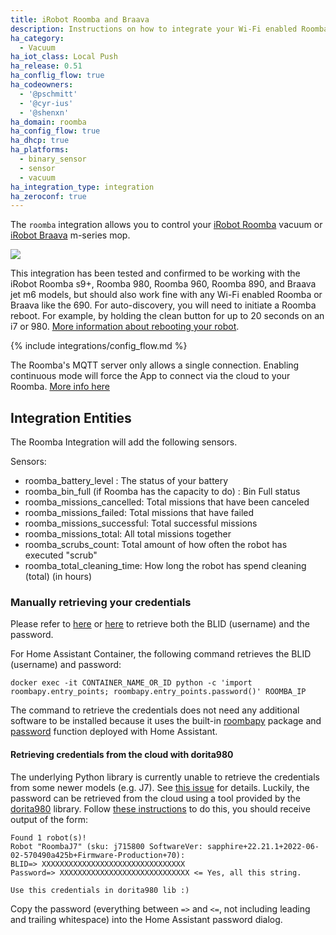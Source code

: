 ```yaml
---
title: iRobot Roomba and Braava
description: Instructions on how to integrate your Wi-Fi enabled Roomba and Braava within Home Assistant.
ha_category:
  - Vacuum
ha_iot_class: Local Push
ha_release: 0.51
ha_conflig_flow: true
ha_codeowners:
  - '@pschmitt'
  - '@cyr-ius'
  - '@shenxn'
ha_domain: roomba
ha_config_flow: true
ha_dhcp: true
ha_platforms:
  - binary_sensor
  - sensor
  - vacuum
ha_integration_type: integration
ha_zeroconf: true
---
```


The `roomba` integration allows you to control your [iRobot Roomba](https://www.irobot.com/roomba) vacuum or [iRobot Braava](https://www.irobot.com/braava) m-series mop.

<p class='img'>
<img src='/images/screenshots/more-info-dialog-roomba.png' />
</p>

<div class='note'>
  
This integration has been tested and confirmed to be working with the iRobot Roomba s9+, Roomba 980, Roomba 960, Roomba 890, and Braava jet m6 models, but should also work fine with any Wi-Fi enabled Roomba or Braava like the 690. For auto-discovery, you will need to initiate a Roomba reboot. For example, by holding the clean button for up to 20 seconds on an i7 or 980. [More information about rebooting your robot](https://homesupport.irobot.com/s/article/9087).

</div>

{% include integrations/config_flow.md %}

<div class='note'>

The Roomba's MQTT server only allows a single connection. Enabling continuous mode will force the App to connect via the cloud to your Roomba. [More info here](https://github.com/NickWaterton/Roomba980-Python#firmware-2xx-notes)

</div>

## Integration Entities

The Roomba Integration will add the following sensors.

Sensors:
- roomba_battery_level : The status of your battery
- roomba_bin_full (if Roomba has the capacity to do) : Bin Full status
- roomba_missions_cancelled: Total missions that have been canceled
- roomba_missions_failed: Total missions that have failed
- roomba_missions_successful: Total successful missions
- roomba_missions_total: All total missions together
- roomba_scrubs_count: Total amount of how often the robot has executed "scrub"
- roomba_total_cleaning_time: How long the robot has spend cleaning (total) (in hours)

### Manually retrieving your credentials

Please refer to [here](https://github.com/NickWaterton/Roomba980-Python#how-to-get-your-usernameblid-and-password) or [here](https://github.com/koalazak/dorita980#how-to-get-your-usernameblid-and-password) to retrieve both the BLID (username) and the password.

For Home Assistant Container, the following command retrieves the BLID (username) and password:

```shell
docker exec -it CONTAINER_NAME_OR_ID python -c 'import roombapy.entry_points; roombapy.entry_points.password()' ROOMBA_IP
```

<div class='note'>
  
The command to retrieve the credentials does not need any additional software to be installed because it uses the built-in [roombapy](https://github.com/pschmitt/roombapy) package and [password](https://github.com/pschmitt/roombapy/blob/1.6.1/roomba/entry_points.py#L20) function deployed with Home Assistant.

</div>

#### Retrieving credentials from the cloud with dorita980

The underlying Python library is currently unable to retrieve the credentials from some newer models (e.g. J7). See [this issue](https://github.com/pschmitt/roombapy/issues/97) for details. Luckily, the password can be retrieved from the cloud using a tool provided by the [dorita980](https://github.com/koalazak/dorita980) library. Follow [these instructions](https://github.com/koalazak/dorita980#how-to-get-your-usernameblid-and-password) to do this, you should receive output of the form:

```shell
Found 1 robot(s)!
Robot "RoombaJ7" (sku: j715800 SoftwareVer: sapphire+22.21.1+2022-06-02-570490a425b+Firmware-Production+70):
BLID=> XXXXXXXXXXXXXXXXXXXXXXXXXXXXXXXX
Password=> XXXXXXXXXXXXXXXXXXXXXXXXXXXXX <= Yes, all this string.

Use this credentials in dorita980 lib :)
```

Copy the password (everything between `=>` and `<=`, not including leading and trailing whitespace) into the Home Assistant password dialog.
